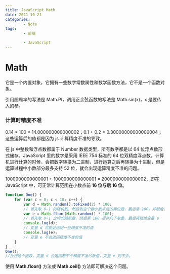 ```yaml
---
title: JavaScript Math
date: 2021-10-21
categories:
        - Note
tags:
        - 前端

        - JavaScript
---
```


# Math

它是一个内置对象，它拥有一些数字常数属性和数学函数方法，它不是一个函数对象。

引用圆周率的写法是 Math.PI，调用正余弦函数的写法是 Math.sin(x)，x 是要传入的参。

### 计算时精度不准

0.14 \* 100 = 14.000000000000002；0.1 + 0.2 = 0.30000000000000004；这些运算后的值都是因为 js 计算精度不准的导致。

在 js 中整数和浮点数都属于 Number 数据类型，所有数字都是以 64 位浮点数形式储存。JavaScript 里的数字是采用 IEEE 754 标准的 64 位双精度浮点数，计算机进行计算的时候，会把数字转换为二进制，进行运算之后再转换为十进制，但是运算过程中小数部分最多支持 52 位，就会出现运算精度不准的问题。

1000000000000001 + 1000000000000001 = 2000000000000002，即在 JavaScript 中，可正常计算范围在小数点前 **16 位与后 16 位**。

```JavaScript
function One() {
	for (var c = 0; c < 18; c++) {
		var d = Math.random().toFixed(2) * 100;
		// 首先取 0-1 的随机数，然后取这个数小数点后的两位数，最后乘 100，并赋给变量 d
		var e = Math.floor(Math.random() * 100);
		// 首先取 0-1 之间的随机数，然后乘 100 后并向下取整，最后再赋给变量 e
		console.log(d);
		// 变量 d 可能会返回一些精度不准的值
		console.log(e);
		// 变量 e 不会返回精度不准的值
	}
}
One();
//执行这个函数，变量 d 会返回若干个精度不准的数值，变量 e 则不会。

```

使用 **Math.floor()** 方法或 **Math.ceil()** 方法即可解决这个问题。
